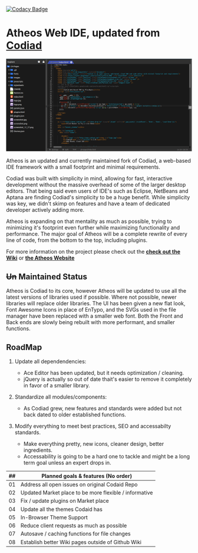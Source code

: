 [![Codacy Badge](https://api.codacy.com/project/badge/Grade/fab2ab1768a44e86bc555bb695d80584)](https://www.codacy.com/manual/HLSiira/Atheos?utm_source=github.com&amp;utm_medium=referral&amp;utm_content=HLSiira/Atheos&amp;utm_campaign=Badge_Grade)

# Atheos Web IDE, updated from [Codiad](http://codiad.com/)

![Screenshot: Atheos](/docs/atheos.png?raw=true "Atheos")

Atheos is an updated and currently maintained fork of Codiad, a web-based IDE framework with a small footprint and minimal requirements. 

Codiad was built with simplicity in mind, allowing for fast, interactive development without the massive overhead of some of the larger desktop editors. That being said even users of IDE's such as Eclipse, NetBeans and Aptana are finding Codiad's simplicity to be a huge benefit. While simplicity was key, we didn't skimp on features and have a team of dedicated developer actively adding more.

Atheos is expanding on that mentality as much as possible, trying to minimizing it's footprint even further while maximizing functionality and performance. The major goal of Atheos will be a complete rewrite of every line of code, from the bottom to the top, including plugins.

For more information on the project please check out the **[check out the Wiki](https://github.com/Atheos/Atheos/wiki)** or **[the Atheos Website](http://www.atheos.io)**

## ~~Un~~ Maintained Status

Atheos is Codiad to its core, however Atheos will be updated to use all the latest versions of libraries used if possible. Where not possible, newer libraries will replace older libraries. The UI has been given a new flat look, Font Awesome Icons in place of EnTypo, and the SVGs used in the file manager have been replaced with a smaller web font. Both the Front and Back ends are slowly being rebuilt with more performant, and smaller functions.
  
## RoadMap
1. Update all dependendencies:
   - Ace Editor has been updated, but it needs optimization / cleaning.
   - jQuery is actually so out of date thait's easier to remove it completely in favor of a smaller library.

2. Standardize all modules/components:
   - As Codiad grew, new features and standards were added but not back dated to older established functions.

3. Modify everything to meet best practices, SEO and accessabilty standards.
   - Make everything pretty, new icons, cleaner design, better ingredients.
   - Accessability is going to be a hard one to tackle and might be a long term goal unless an expert drops in.

| ## | Planned goals & features (No order)                       |
|----|-----------------------------------------------------------|
| 01 | Address all open issues on original Codaid Repo           |
| 02 | Updated Market place to be more flexible / informative    |
| 03 | Fix / update plugins on Market place                      |
| 04 | Update all the themes Codaid has                          |
| 05 | In-Browser Theme Support                                  |
| 06 | Reduce client requests as much as possible                |
| 07 | Autosave / caching functions for file changes             |
| 08 | Establish better Wiki pages outside of Github Wiki        |